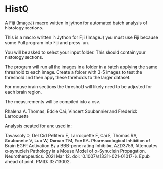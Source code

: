# HistQ
A Fiji (ImageJ) macro written in jython for automated batch analysis of histology sections. 

This is a macro written in Jython for Fiji (ImageJ) you must use Fiji because some Pull program into Fiji and press run.

You will be asked to select your input folder. This should contain your histology sections.  

The program will run all the images in a folder in a batch applying the same threshold to each image.
Create a folder with 3-5 images to test the threshold and then appy these threholds to the larger dataset.

For mouse brain sections the threshold will likely need to be adjusted for each brain region. 

The measurements will be compiled into a csv.

Rhalena A. Thomas, Eddie Cai, Vincent Soubannier and Frederick Larroquette

Analysis created for and used in:

Tavassoly O, Del Cid Pellitero E, Larroquette F, Cai E, Thomas RA, Soubannier V, Luo W, Durcan TM, Fon EA. Pharmacological Inhibition of Brain EGFR Activation By a BBB-penetrating Inhibitor, AZD3759, Attenuates α-synuclein Pathology in a Mouse Model of α-Synuclein Propagation. Neurotherapeutics. 2021 Mar 12. doi: 10.1007/s13311-021-01017-6. Epub ahead of print. PMID: 33713002.



